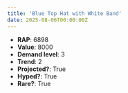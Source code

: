 ```yaml
---
title: 'Blue Top Hat with White Band'
date: 2025-08-06T00:00:00Z
---
```

- **RAP**: 6898
- **Value**: 8000
- **Demand level**: 3
- **Trend**: 2
- **Projected?**: True
- **Hyped?**: True
- **Rare?**: True

